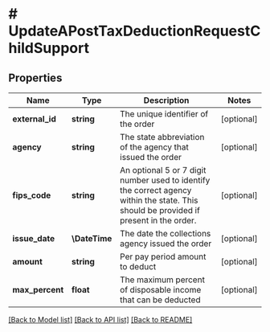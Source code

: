 # # UpdateAPostTaxDeductionRequestChildSupport

## Properties

Name | Type | Description | Notes
------------ | ------------- | ------------- | -------------
**external_id** | **string** | The unique identifier of the order | [optional]
**agency** | **string** | The state abbreviation of the agency that issued the order | [optional]
**fips_code** | **string** | An optional 5 or 7 digit number used to identify the correct agency within the state. This should be provided if present in the order. | [optional]
**issue_date** | **\DateTime** | The date the collections agency issued the order | [optional]
**amount** | **string** | Per pay period amount to deduct | [optional]
**max_percent** | **float** | The maximum percent of disposable income that can be deducted | [optional]

[[Back to Model list]](../../README.md#models) [[Back to API list]](../../README.md#endpoints) [[Back to README]](../../README.md)
